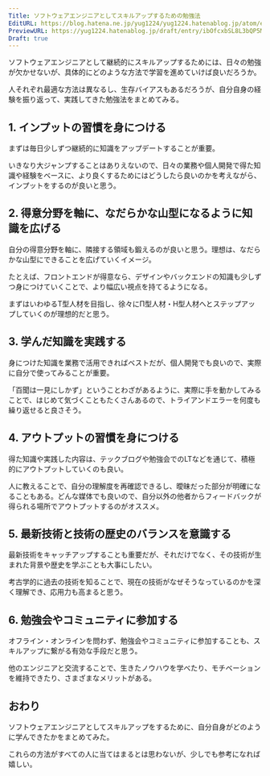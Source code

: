 ```yaml
---
Title: ソフトウェアエンジニアとしてスキルアップするための勉強法
EditURL: https://blog.hatena.ne.jp/yug1224/yug1224.hatenablog.jp/atom/entry/6802418398331483182
PreviewURL: https://yug1224.hatenablog.jp/draft/entry/ibOfcxbSL8L3bQP5MJcmtdEH_jI
Draft: true
---
```


ソフトウェアエンジニアとして継続的にスキルアップするためには、日々の勉強が欠かせないが、具体的にどのような方法で学習を進めていけば良いだろうか。

人それぞれ最適な方法は異なるし、生存バイアスもあるだろうが、自分自身の経験を振り返って、実践してきた勉強法をまとめてみる。

## 1. インプットの習慣を身につける

まずは毎日少しずつ継続的に知識をアップデートすることが重要。

いきなり大ジャンプすることはありえないので、日々の業務や個人開発で得た知識や経験をベースに、より良くするためにはどうしたら良いのかを考えながら、インプットをするのが良いと思う。

## 2. 得意分野を軸に、なだらかな山型になるように知識を広げる

自分の得意分野を軸に、隣接する領域も鍛えるのが良いと思う。理想は、なだらかな山型にできることを広げていくイメージ。

たとえば、フロントエンドが得意なら、デザインやバックエンドの知識も少しずつ身につけていくことで、より幅広い視点を持てるようになる。

まずはいわゆるT型人材を目指し、徐々にΠ型人材・H型人材へとステップアップしていくのが理想的だと思う。

## 3. 学んだ知識を実践する

身につけた知識を業務で活用できればベストだが、個人開発でも良いので、実際に自分で使ってみることが重要。

「百聞は一見にしかず」ということわざがあるように、実際に手を動かしてみることで、はじめて気づくこともたくさんあるので、トライアンドエラーを何度も繰り返せると良さそう。

## 4. アウトプットの習慣を身につける

得た知識や実践した内容は、テックブログや勉強会でのLTなどを通じて、積極的にアウトプットしていくのも良い。

人に教えることで、自分の理解度を再確認できるし、曖昧だった部分が明確になることもある。どんな媒体でも良いので、自分以外の他者からフィードバックが得られる場所でアウトプットするのがオススメ。

## 5. 最新技術と技術の歴史のバランスを意識する

最新技術をキャッチアップすることも重要だが、それだけでなく、その技術が生まれた背景や歴史を学ぶことも大事にしたい。

考古学的に過去の技術を知ることで、現在の技術がなぜそうなっているのかを深く理解でき、応用力も高まると思う。

## 6. 勉強会やコミュニティに参加する

オフライン・オンラインを問わず、勉強会やコミュニティに参加することも、スキルアップに繋がる有効な手段だと思う。

他のエンジニアと交流することで、生きたノウハウを学べたり、モチベーションを維持できたり、さまざまなメリットがある。

## おわり

ソフトウェアエンジニアとしてスキルアップをするために、自分自身がどのように学んできたかをまとめてみた。

これらの方法がすべての人に当てはまるとは思わないが、少しでも参考になれば嬉しい。
